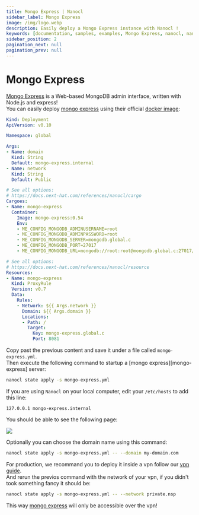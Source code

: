 ```yaml
---
title: Mongo Express | Nanocl
sidebar_label: Mongo Express
image: /img/logo.webp
description: Easily deploy a Mongo Express instance with Nanocl !
keywords: [documentation, samples, examples, Mongo Express, nanocl, nanocl CLI, CLI]
sidebar_position: 2
pagination_next: null
pagination_prev: null
---
```

# Mongo Express

[Mongo Express][mongo express] is a Web-based MongoDB admin interface, written with Node.js and express!<br />
You can easily deploy [mongo express][mongo express] using their official [docker image][docker image]:

```yaml
Kind: Deployment
ApiVersion: v0.10

Namespace: global

Args:
- Name: domain
  Kind: String
  Default: mongo-express.internal
- Name: network
  Kind: String
  Default: Public

# See all options:
# https://docs.next-hat.com/references/nanocl/cargo
Cargoes:
- Name: mongo-express
  Container:
    Image: mongo-express:0.54
    Env:
    - ME_CONFIG_MONGODB_ADMINUSERNAME=root
    - ME_CONFIG_MONGODB_ADMINPASSWORD=root
    - ME_CONFIG_MONGODB_SERVER=mongodb.global.c
    - ME_CONFIG_MONGODB_PORT=27017
    - ME_CONFIG_MONGODB_URL=mongodb://root:root@mongodb.global.c:27017/

# See all options:
# https://docs.next-hat.com/references/nanocl/resource
Resources:
- Name: mongo-express
  Kind: ProxyRule
  Version: v0.7
  Data:
    Rules:
    - Network: ${{ Args.network }}
      Domain: ${{ Args.domain }}
      Locations:
      - Path: /
        Target:
          Key: mongo-express.global.c
          Port: 8081
```

Copy past the previous content and save it under a file called `mongo-express.yml`.<br />
Then execute the following command to startup a [mongo express][mongo-express] server:

```sh
nanocl state apply -s mongo-express.yml
```

If you are using `Nanocl` on your local computer, edit your `/etc/hosts` to add this line:

```
127.0.0.1 mongo-express.internal
```

You should be able to see the following page:

<img src="/img/mongo-express.png" />

Optionally you can choose the domain name using this command:

```sh
nanocl state apply -s mongo-express.yml -- --domain my-domain.com
```

For production, we recommand you to deploy it inside a vpn follow our [vpn guide][vpn guide].<br />
And rerun the previos command with the network of your vpn, if you didn't took something fancy it should be:

```sh
nanocl state apply -s mongo-express.yml -- --network private.nsp
```

This way [mongo express][mongo express] will only be accessible over the vpn!

[mongo express]: https://github.com/mongo-express/mongo-express
[docker image]: https://hub.docker.com/_/mongo-express
[vpn guide]: /guides/nanocl/advanced-usage/vpn
